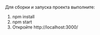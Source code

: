 Для сборки и запуска проекта выполните:
1. npm install
2. npm start
3. Откройте http://localhost:3000/ 